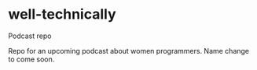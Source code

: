 # well-technically
Podcast repo

Repo for an upcoming podcast about women programmers.
Name change to come soon.
